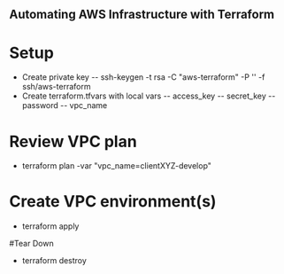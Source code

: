 ## Automating AWS Infrastructure with Terraform

# Setup
- Create private key
-- ssh-keygen -t rsa -C "aws-terraform" -P '' -f ssh/aws-terraform
- Create terraform.tfvars with local vars
-- access_key
-- secret_key
-- password
-- vpc_name

# Review VPC plan
- terraform plan -var "vpc_name=clientXYZ-develop"

# Create VPC environment(s)
- terraform apply

#Tear Down
- terraform destroy

